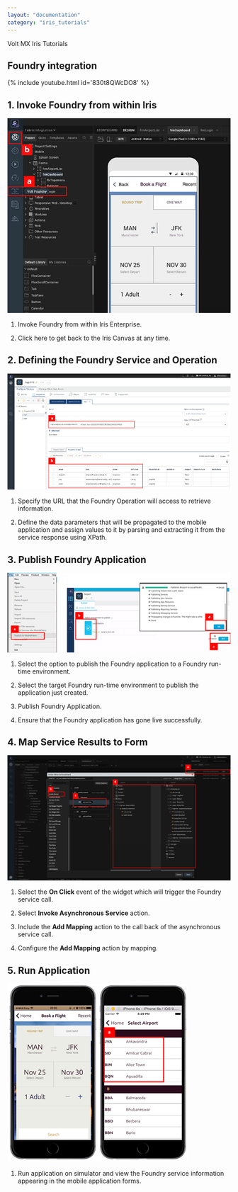 ```yaml
---
layout: "documentation"
category: "iris_tutorials"
---
```

                             

Volt MX  Iris Tutorials

Foundry integration
------------------------

{% include youtube.html id='830t8QWcDO8' %}

1\. Invoke Foundry from within Iris
----------------------------------------------

![](../Resources/Images/MF1.png)

1.  Invoke Foundry from within Iris Enterprise.
    
2.  Click here to get back to the Iris Canvas at any time.
    

  

2\. Defining the Foundry Service and Operation
---------------------------------------------------

![](../Resources/Images/MF2.png)

1.  Specify the URL that the Foundry Operation will access to retrieve information.
    
2.  Define the data parameters that will be propagated to the mobile application and assign values to it by parsing and extracting it from the service response using XPath.
    

3\. Publish Foundry Application
-------------------------------------

![](../Resources/Images/MF3.png)

1.  Select the option to publish the Foundry application to a Foundry run-time environment.
    
2.  Select the target Foundry run-time environment to publish the application just created.
    
3.  Publish Foundry Application.
    
4.  Ensure that the Foundry application has gone live successfully.
    

4\. Map Service Results to Form
-------------------------------

![](../Resources/Images/MF4.png)

1.  Select the **On Click** event of the widget which will trigger the Foundry service call.
    
2.  Select **Invoke Asynchronous Service** action.  
      
    
3.  Include the **Add Mapping** action to the call back of the asynchronous service call.
    
4.  Configure the **Add Mapping** action by mapping.
    

5\. Run Application
-------------------

![](../Resources/Images/MF5.png)

1.  Run application on simulator and view the Foundry service information appearing in the mobile application forms.
    

